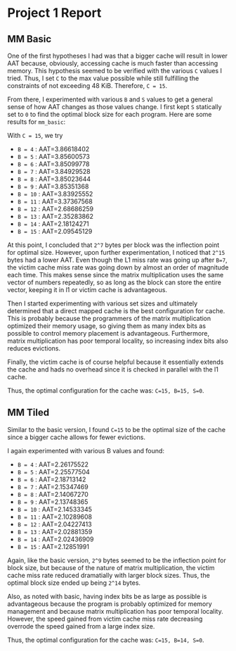 # Project 1 Report


## MM Basic

One of the first hypotheses I had was that a bigger cache will result in lower AAT because, obviously, accessing cache is much faster than accessing memory. This hypothesis seemed to be verified with the various `C` values I tried. Thus, I set `C` to the max value possible while still fulfilling the constraints of not exceeding 48 KiB. Therefore, `C = 15`.

From there, I experimented with various `B` and `S` values to get a general sense of how AAT changes as those values change. I first kept `S` statically set to `0` to find the optimal block size for each program. Here are some results for `mm_basic`:

With `C = 15`, we try

- `B = 4` : AAT=3.86618402
- `B = 5` : AAT=3.85600573
- `B = 6` : AAT=3.85099778
- `B = 7` : AAT=3.84929528
- `B = 8` : AAT=3.85023644
- `B = 9` : AAT=3.85351368
- `B = 10` : AAT=3.83925552
- `B = 11` : AAT=3.37367568
- `B = 12` : AAT=2.68686259
- `B = 13` : AAT=2.35283862
- `B = 14` : AAT=2.18124271
- `B = 15` : AAT=2.09545129


At this point, I concluded that `2^7` bytes per block was the inflection point for optimal size. However, upon further experimentation, I noticed that `2^15` bytes had a lower AAT. Even though the L1 miss rate was going up after `B=7`, the victim cache miss rate was going down by almost an order of magnitude each time. This makes sense since the matrix multiplication uses the same vector of numbers repeatedly, so as long as the block can store the entire vector, keeping it in l1 or victim cache is advantageous.

Then I started experimenting with various set sizes and ultimately determined that a direct mapped cache is the best configuration for cache. This is probably because the programmers of the matrix multiplication optimized their memory usage, so giving them as many index bits as possible to control memory placement is advantageous. Furthermore, matrix multiplication has poor temporal locality, so increasing index bits also reduces evictions.

Finally, the victim cache is of course helpful because it essentially extends the cache and hads no overhead since it is checked in parallel with the l1 cache.

Thus, the optimal configuration for the cache was: `C=15, B=15, S=0`.


## MM Tiled

Similar to the basic version, I found `C=15` to be the optimal size of the cache since a bigger cache allows for fewer evictions.

I again experimented with various B values and found:

- `B = 4` : AAT=2.26175522
- `B = 5` : AAT=2.25577504
- `B = 6` : AAT=2.18713142
- `B = 7` : AAT=2.15347469
- `B = 8` : AAT=2.14067270
- `B = 9` : AAT=2.13748365
- `B = 10` : AAT=2.14533345
- `B = 11` : AAT=2.10289608
- `B = 12` : AAT=2.04227413
- `B = 13` : AAT=2.02881359
- `B = 14` : AAT=2.02436909
- `B = 15` : AAT=2.12851991


Again, like the basic version, `2^9` bytes seemed to be the inflection point for block size, but because of the nature of matrix multiplication, the victim cache miss rate reduced dramatially with larger block sizes. Thus, the optimal block size ended up being `2^14` bytes.

Also, as noted with basic, having index bits be as large as possible is advantageous because the program is probably optimized for memory management and because matrix multiplication has poor temporal locality. However, the speed gained from victim cache miss rate decreasing overrode the speed gained from a large index size.

Thus, the optimal configuration for the cache was: `C=15, B=14, S=0`.